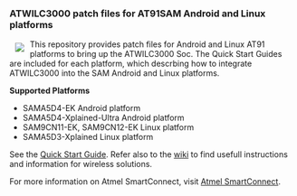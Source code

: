 ### ATWILC3000 patch files for AT91SAM Android and Linux platforms 

<a href="http://www.atmel.com"><img src="http://www.atmel.com/Images/atmel.png" align="left" hspace="10" vspace="6"></a>

This repository provides patch files for Android and Linux AT91 platforms to bring up the ATWILC3000 Soc. The Quick Start Guides are included for each platform, which descrbing how to integrate ATWILC3000 into the SAM Android and Linux platforms. 

**Supported Platforms**

* SAMA5D4-EK Android platform
* SAMA5D4-Xplained-Ultra Android platform
* SAM9CN11-EK, SAM9CN12-EK Linux platform
* SAMA5D3-Xplained Linux platform

See the [Quick Start Guide](https://github.com/atwilc3000/driver/wiki/quick-start-guide). Refer also to the [wiki](https://github.com/smartConnect/wireless-driver/wiki) to find usefull instructions and information for wireless solutions. 

For more information on Atmel SmartConnect, visit [Atmel SmartConnect](http://www.atmel.com/products/wireless/wifi/smart-connect.aspx).
